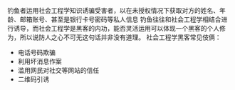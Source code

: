 钓鱼者运用社会工程学知识诱骗受害者，以在未授权情况下获取对方的姓名、年龄、邮箱账号、甚至是银行卡号密码等私人信息
钓鱼往往和社会工程学相结合进行诱导，而社会工程学是黑客的内功，能否灵活运用可以体现一个黑客的个人修为，所以说防人之心不可无这句话并非没有道理。
社会工程学黑客常见伎俩：
- 电话号码欺骗
- 利用坏消息作案
- 滥用网民对社交等网站的信任
- 二维码引诱

